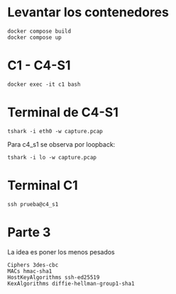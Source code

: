# Levantar los contenedores
  
    docker compose build
    docker compose up

# C1 - C4-S1

    docker exec -it c1 bash

# Terminal de C4-S1

    tshark -i eth0 -w capture.pcap

Para c4_s1 se observa por loopback:

    tshark -i lo -w capture.pcap

# Terminal C1

    ssh prueba@c4_s1

# Parte 3
  La idea es poner los menos pesados

    Ciphers 3des-cbc
    MACs hmac-sha1
    HostKeyAlgorithms ssh-ed25519
    KexAlgorithms diffie-hellman-group1-sha1    

